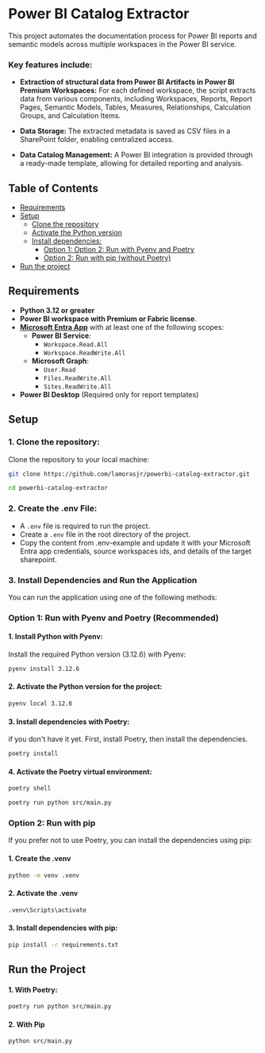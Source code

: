 # Power BI Catalog Extractor

This project automates the documentation process for Power BI reports and semantic models across multiple workspaces in the Power BI service.

### Key features include:
- **Extraction of structural data from Power BI Artifacts in Power BI Premium Workspaces:** For each defined workspace, the script extracts data from various components, including Workspaces, Reports, Report Pages, Semantic Models, Tables, Measures, Relationships, Calculation Groups, and Calculation Items.

- **Data Storage:** The extracted metadata is saved as CSV files in a SharePoint folder, enabling centralized access.

- **Data Catalog Management:** A Power BI integration is provided through a ready-made template, allowing for detailed reporting and analysis.


<!-- <img src=assets\pj_diagram2.png alt="pj_diagram" width="100%"/> -->


## Table of Contents
- [Requirements](#requirements)
- [Setup](#setup)
  - [Clone the repository](#1-clone-the-repository)
  - [Activate the Python version](#2-activate-the-python-version-for-the-project)
  - [Install dependencies:](#3-install-dependencies-and-run-the-application)
    - [Option 1: Option 2: Run with Pyenv and Poetry](#option-2-run-with-pyenv-and-poetry)
    - [Option 2: Run with pip (without Poetry)](#option-3-run-with-pip-without-poetry)
- [Run the project](#to-run-the-project)

## Requirements

- **Python 3.12 or greater**
- **Power BI workspace with Premium or Fabric license**.
- **[Microsoft Entra App](https://learn.microsoft.com/en-us/power-bi/developer/embedded/register-app?tabs=customers)** with at least one of the following scopes:
  - **Power BI Service**:
    - `Workspace.Read.All`
    - `Workspace.ReadWrite.All`
  - **Microsoft Graph**:
    - `User.Read`
    - `Files.ReadWrite.All`
    - `Sites.ReadWrite.All`
- **Power BI Desktop** (Required only for report templates)


## Setup
### 1. Clone the repository:
Clone the repository to your local machine:
```bash
git clone https://github.com/lamorasjr/powerbi-catalog-extractor.git

cd powerbi-catalog-extractor
```

### 2. Create the .env File:
* A `.env` file is required to run the project.
* Create a `.env` file in the root directory of the project.
* Copy the content from .env-example and update it with your Microsoft Entra app credentials, source workspaces ids, and details of the target sharepoint.

### 3. Install Dependencies and Run the Application

You can run the application using one of the following methods:

### Option 1: Run with Pyenv and Poetry (Recommended)

#### 1. Install Python with Pyenv:
Install the required Python version (3.12.6) with Pyenv:
```bash
pyenv install 3.12.6
```

#### 2. Activate the Python version for the project:
```bash
pyenv local 3.12.6
```

#### 3. Install dependencies with Poetry:
if you don't have it yet. First, install Poetry, then install the dependencies.
```bash
poetry install
```

#### 4. Activate the Poetry virtual environment:
```bash
poetry shell
```

```bash
poetry run python src/main.py
```

### Option 2: Run with pip
If you prefer not to use Poetry, you can install the dependencies using pip:

#### 1. Create the .venv 
```bash
python -m venv .venv
```

#### 2. Activate the .venv
```bash
.venv\Scripts\activate
```

#### 3. Install dependencies with pip:
```bash
pip install -r requirements.txt
```

## Run the Project
#### 1. With Poetry:
```bash
poetry run python src/main.py
```

#### 2. With Pip
```bash
python src/main.py
```
